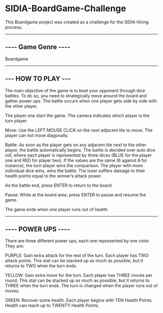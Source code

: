 # SIDIA-BoardGame-Challenge
This Boardgame project was created as a challenge for the SIDIA Hiring process.

--------------------
---- Game Genre ----
--------------------

Boardgame

-------------------
--- HOW TO PLAY ---
-------------------

The main objective of the game is to beat your opponent through dice battles. To do so, you need to strategically move around the board and gather power ups. The battle occurs when one player gets side by side with the other player.

The player one start the game. The camera indicates which player is the turn player.

Move: Use the LEFT MOUSE CLICK on the next adjacent tile to move. The player can not move diagonally.

Battle: As soon as the player gets on any adjacent tile next to the other player, the battle automatically begins. The battle is decided over auto dice roll, where each player is represented by three dices (BLUE for the player one and RED for player two). If the values are the same (6 against 6 for instance), the turn player wins the comparison. The player with more individual dice wins, wins the battle. The loser suffers damage to their health points equal to the winner’s attack power. 

As the battle end, press ENTER to return to the board.

Pause: While at the board area, press ENTER to pause and resume the game.

The game ends when one player runs out of health.


-------------------
---- POWER UPS ----
-------------------

There are three different power ups, each one represented by one color. They are:

PURPLE: Gain extra attack for the rest of the turn. Each player has TWO attack points. This stat can be stacked up as much as possible, but it returns to TWO when the turn ends.

YELLOW: Gain extra move for the turn. Each player has THREE moves per round. This stat can be stacked up as much as possible, but it returns to THREE when the turn ends. The turn is changed when the player runs out of moves.

GREEN: Recover some health. Each player begins with TEN Health Points. Health can reach up to TWENTY Health Points.

